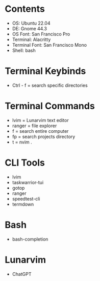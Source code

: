 # Contents
- OS: Ubuntu 22.04
- DE: Gnome 44.3
- OS Font: San Francisco Pro
- Terminal: Alacritty
- Terminal Font: San Francisco Mono
- Shell: bash

# Terminal Keybinds

- Ctrl - f = search specific directories

# Terminal Commands

- lvim = Lunarvim text editor
- ranger = file explorer
- f = search entire computer
- fp = search projects directory
- t = nvim .
 
# CLI Tools
- lvim
- taskwarrior-tui
- gotop
- ranger
- speedtest-cli
- termdown

# Bash

- bash-completion

# Lunarvim

- ChatGPT
